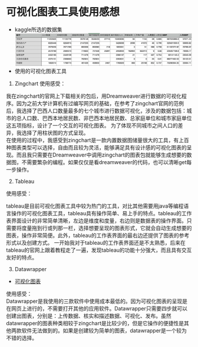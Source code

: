 # 可视化图表工具使用感想
* kaggle所选的数据集
![shujuji](https://github.com/Conynono/-/blob/master/屏幕快照%202019-10-17%2010.05.27.png) 
* 使用的可视化图表工具
1. Zingchart
使用感受：   

我在zingchart的官网上下载相关的包后，用Dreamweaver进行数据的可视化程序。因为之前大学计算机有过编写网页的基础，在参考了zingchart官网的范例后，我选择了巴西人口数量最多的七个城市进行数据可视化，涉及的数据包括：城市的总人口数、巴西本地居民数、非巴西本地居民数、总家庭单位和城市家庭单位这五项指标，设计了一个交互的可视化图表。
为了体现不同城市之间人口的差异，我选择了用柱状图的方式呈现。  
在使用的过程中，我感受到zingchart是一款内置数据图储量很大的工具，有上百种图表类型可以选择，自由而且较为灵活，能够满足具有设计感的可视化图表的呈现。而且我只需要在Dreamweaver中调用zingchart的图表包就能够生成想要的数据图，不需要繁杂的编程。如果仅仅是看dreamweaver的代码，也可以清晰get每一步操作。

2. Tableau

使用感受：  

tableau是目前可视化图表工具中较为热门的工具，对比其他需要用java等编程语言操作的可视化图表工具，tableau具有操作简单、易上手的特点。tableau的工作表界面设计的非常简单清晰，左边是维度和度量，右边则是数据表的操作界面。只需要将度量拖到行或列那一栏，选择想要呈现的图表形式，它就会自动生成想要的图表，操作非常简便。此外，tableau的工作表界面的最右边还提供了图表的参考形式以及创建方式。
一开始我对于tableau的工作表界面还是不太熟悉，后来在tableau的官网上跟着教程走了一遍，发现tableau的功能十分强大，而且具有交互友好的特点。

3. Datawrapper  
* [可视化图表](https://datawrapper.dwcdn.net/mGp8n/1/)  

使用感受：  
Datawrapper是我使用的三款软件中使用成本最低的。因为可视化图表的呈现是在网页上进行的，不需要打开其他的应用软件。Datawrapper只需要四步就可以创建出图表，分别是：上传数据、核实和描述数据、可视化、发布。虽然datawrapper的图表种类相较于zingchart是比较少的，但是它操作的便捷性是其他两款软件无法做到的。如果是创建较为简单的图表，datawrapper是一个较为不错的选择。

